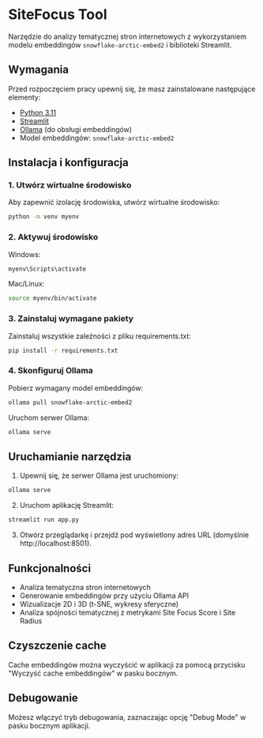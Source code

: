 # SiteFocus Tool

Narzędzie do analizy tematycznej stron internetowych z wykorzystaniem modelu embeddingów `snowflake-arctic-embed2` i biblioteki Streamlit.

## Wymagania

Przed rozpoczęciem pracy upewnij się, że masz zainstalowane następujące elementy:
- [Python 3.11](https://www.python.org/)
- [Streamlit](https://streamlit.io/)
- [Ollama](https://ollama.com/) (do obsługi embeddingów)
- Model embeddingów: `snowflake-arctic-embed2`

## Instalacja i konfiguracja

### 1. Utwórz wirtualne środowisko
Aby zapewnić izolację środowiska, utwórz wirtualne środowisko:

```bash
python -m venv myenv
```

### 2. Aktywuj środowisko

Windows:
```bash
myenv\Scripts\activate
```

Mac/Linux:
```bash
source myenv/bin/activate
```

### 3. Zainstaluj wymagane pakiety
Zainstaluj wszystkie zależności z pliku requirements.txt:
```bash
pip install -r requirements.txt
```

### 4. Skonfiguruj Ollama
Pobierz wymagany model embeddingów:
```bash
ollama pull snowflake-arctic-embed2
```

Uruchom serwer Ollama:
```bash
ollama serve
```

## Uruchamianie narzędzia

1. Upewnij się, że serwer Ollama jest uruchomiony:
```bash
ollama serve
```

2. Uruchom aplikację Streamlit:
```bash
streamlit run app.py
```

3. Otwórz przeglądarkę i przejdź pod wyświetlony adres URL (domyślnie http://localhost:8501).

## Funkcjonalności

- Analiza tematyczna stron internetowych
- Generowanie embeddingów przy użyciu Ollama API
- Wizualizacje 2D i 3D (t-SNE, wykresy sferyczne)
- Analiza spójności tematycznej z metrykami Site Focus Score i Site Radius

## Czyszczenie cache

Cache embeddingów można wyczyścić w aplikacji za pomocą przycisku "Wyczyść cache embeddingów" w pasku bocznym.

## Debugowanie

Możesz włączyć tryb debugowania, zaznaczając opcję "Debug Mode" w pasku bocznym aplikacji.